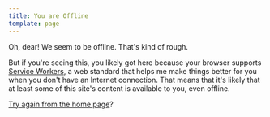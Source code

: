 ```yaml
---
title: You are Offline
template: page
---
```


Oh, dear! We seem to be offline. That's kind of rough.

But if you're seeing this, you likely got here because your browser supports [Service Workers](http://www.w3.org/TR/service-workers/), a web standard that helps me make things better for you when you don't have an Internet connection. That means that it's likely that at least some of this site's content is available to you, even offline.

[Try again from the home page](/)?
